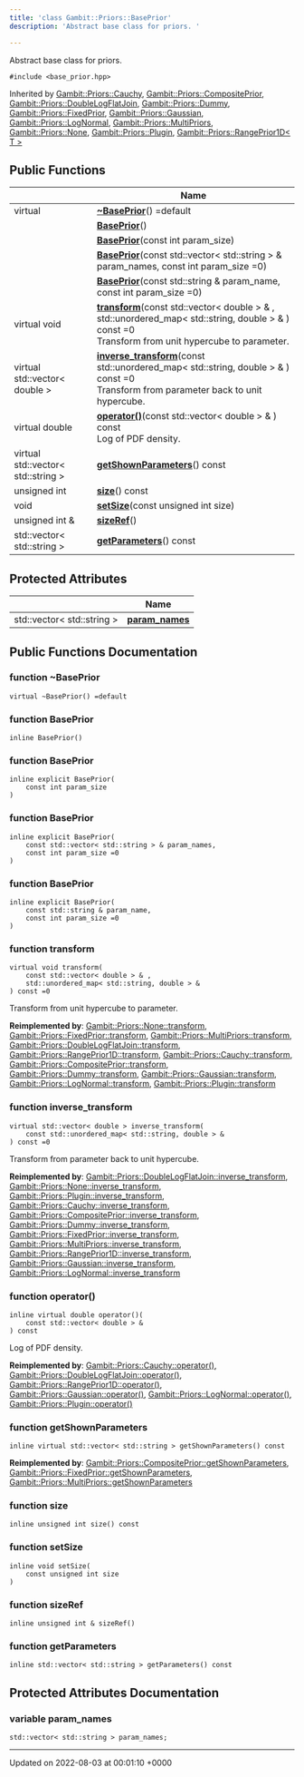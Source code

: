 ```yaml
---
title: 'class Gambit::Priors::BasePrior'
description: 'Abstract base class for priors. '

---
```









Abstract base class for priors. 


`#include <base_prior.hpp>`

Inherited by [Gambit::Priors::Cauchy](/documentation/code/colliderbit_development/classes/classgambit_1_1priors_1_1cauchy/), [Gambit::Priors::CompositePrior](/documentation/code/colliderbit_development/classes/classgambit_1_1priors_1_1compositeprior/), [Gambit::Priors::DoubleLogFlatJoin](/documentation/code/colliderbit_development/classes/classgambit_1_1priors_1_1doublelogflatjoin/), [Gambit::Priors::Dummy](/documentation/code/colliderbit_development/classes/classgambit_1_1priors_1_1dummy/), [Gambit::Priors::FixedPrior](/documentation/code/colliderbit_development/classes/classgambit_1_1priors_1_1fixedprior/), [Gambit::Priors::Gaussian](/documentation/code/colliderbit_development/classes/classgambit_1_1priors_1_1gaussian/), [Gambit::Priors::LogNormal](/documentation/code/colliderbit_development/classes/classgambit_1_1priors_1_1lognormal/), [Gambit::Priors::MultiPriors](/documentation/code/colliderbit_development/classes/classgambit_1_1priors_1_1multipriors/), [Gambit::Priors::None](/documentation/code/colliderbit_development/classes/classgambit_1_1priors_1_1none/), [Gambit::Priors::Plugin](/documentation/code/colliderbit_development/classes/classgambit_1_1priors_1_1plugin/), [Gambit::Priors::RangePrior1D< T >](/documentation/code/colliderbit_development/classes/classgambit_1_1priors_1_1rangeprior1d/)

## Public Functions

|                | Name           |
| -------------- | -------------- |
| virtual | **[~BasePrior](/documentation/code/colliderbit_development/classes/classgambit_1_1priors_1_1baseprior/#function-~baseprior)**() =default |
| | **[BasePrior](/documentation/code/colliderbit_development/classes/classgambit_1_1priors_1_1baseprior/#function-baseprior)**() |
| | **[BasePrior](/documentation/code/colliderbit_development/classes/classgambit_1_1priors_1_1baseprior/#function-baseprior)**(const int param_size) |
| | **[BasePrior](/documentation/code/colliderbit_development/classes/classgambit_1_1priors_1_1baseprior/#function-baseprior)**(const std::vector< std::string > & param_names, const int param_size =0) |
| | **[BasePrior](/documentation/code/colliderbit_development/classes/classgambit_1_1priors_1_1baseprior/#function-baseprior)**(const std::string & param_name, const int param_size =0) |
| virtual void | **[transform](/documentation/code/colliderbit_development/classes/classgambit_1_1priors_1_1baseprior/#function-transform)**(const std::vector< double > & , std::unordered_map< std::string, double > & ) const =0<br>Transform from unit hypercube to parameter.  |
| virtual std::vector< double > | **[inverse_transform](/documentation/code/colliderbit_development/classes/classgambit_1_1priors_1_1baseprior/#function-inverse-transform)**(const std::unordered_map< std::string, double > & ) const =0<br>Transform from parameter back to unit hypercube.  |
| virtual double | **[operator()](/documentation/code/colliderbit_development/classes/classgambit_1_1priors_1_1baseprior/#function-operator())**(const std::vector< double > & ) const<br>Log of PDF density.  |
| virtual std::vector< std::string > | **[getShownParameters](/documentation/code/colliderbit_development/classes/classgambit_1_1priors_1_1baseprior/#function-getshownparameters)**() const |
| unsigned int | **[size](/documentation/code/colliderbit_development/classes/classgambit_1_1priors_1_1baseprior/#function-size)**() const |
| void | **[setSize](/documentation/code/colliderbit_development/classes/classgambit_1_1priors_1_1baseprior/#function-setsize)**(const unsigned int size) |
| unsigned int & | **[sizeRef](/documentation/code/colliderbit_development/classes/classgambit_1_1priors_1_1baseprior/#function-sizeref)**() |
| std::vector< std::string > | **[getParameters](/documentation/code/colliderbit_development/classes/classgambit_1_1priors_1_1baseprior/#function-getparameters)**() const |

## Protected Attributes

|                | Name           |
| -------------- | -------------- |
| std::vector< std::string > | **[param_names](/documentation/code/colliderbit_development/classes/classgambit_1_1priors_1_1baseprior/#variable-param-names)**  |

## Public Functions Documentation

### function ~BasePrior

```
virtual ~BasePrior() =default
```


### function BasePrior

```
inline BasePrior()
```


### function BasePrior

```
inline explicit BasePrior(
    const int param_size
)
```


### function BasePrior

```
inline explicit BasePrior(
    const std::vector< std::string > & param_names,
    const int param_size =0
)
```


### function BasePrior

```
inline explicit BasePrior(
    const std::string & param_name,
    const int param_size =0
)
```


### function transform

```
virtual void transform(
    const std::vector< double > & ,
    std::unordered_map< std::string, double > & 
) const =0
```

Transform from unit hypercube to parameter. 

**Reimplemented by**: [Gambit::Priors::None::transform](/documentation/code/colliderbit_development/classes/classgambit_1_1priors_1_1none/#function-transform), [Gambit::Priors::FixedPrior::transform](/documentation/code/colliderbit_development/classes/classgambit_1_1priors_1_1fixedprior/#function-transform), [Gambit::Priors::MultiPriors::transform](/documentation/code/colliderbit_development/classes/classgambit_1_1priors_1_1multipriors/#function-transform), [Gambit::Priors::DoubleLogFlatJoin::transform](/documentation/code/colliderbit_development/classes/classgambit_1_1priors_1_1doublelogflatjoin/#function-transform), [Gambit::Priors::RangePrior1D::transform](/documentation/code/colliderbit_development/classes/classgambit_1_1priors_1_1rangeprior1d/#function-transform), [Gambit::Priors::Cauchy::transform](/documentation/code/colliderbit_development/classes/classgambit_1_1priors_1_1cauchy/#function-transform), [Gambit::Priors::CompositePrior::transform](/documentation/code/colliderbit_development/classes/classgambit_1_1priors_1_1compositeprior/#function-transform), [Gambit::Priors::Dummy::transform](/documentation/code/colliderbit_development/classes/classgambit_1_1priors_1_1dummy/#function-transform), [Gambit::Priors::Gaussian::transform](/documentation/code/colliderbit_development/classes/classgambit_1_1priors_1_1gaussian/#function-transform), [Gambit::Priors::LogNormal::transform](/documentation/code/colliderbit_development/classes/classgambit_1_1priors_1_1lognormal/#function-transform), [Gambit::Priors::Plugin::transform](/documentation/code/colliderbit_development/classes/classgambit_1_1priors_1_1plugin/#function-transform)


### function inverse_transform

```
virtual std::vector< double > inverse_transform(
    const std::unordered_map< std::string, double > & 
) const =0
```

Transform from parameter back to unit hypercube. 

**Reimplemented by**: [Gambit::Priors::DoubleLogFlatJoin::inverse_transform](/documentation/code/colliderbit_development/classes/classgambit_1_1priors_1_1doublelogflatjoin/#function-inverse-transform), [Gambit::Priors::None::inverse_transform](/documentation/code/colliderbit_development/classes/classgambit_1_1priors_1_1none/#function-inverse-transform), [Gambit::Priors::Plugin::inverse_transform](/documentation/code/colliderbit_development/classes/classgambit_1_1priors_1_1plugin/#function-inverse-transform), [Gambit::Priors::Cauchy::inverse_transform](/documentation/code/colliderbit_development/classes/classgambit_1_1priors_1_1cauchy/#function-inverse-transform), [Gambit::Priors::CompositePrior::inverse_transform](/documentation/code/colliderbit_development/classes/classgambit_1_1priors_1_1compositeprior/#function-inverse-transform), [Gambit::Priors::Dummy::inverse_transform](/documentation/code/colliderbit_development/classes/classgambit_1_1priors_1_1dummy/#function-inverse-transform), [Gambit::Priors::FixedPrior::inverse_transform](/documentation/code/colliderbit_development/classes/classgambit_1_1priors_1_1fixedprior/#function-inverse-transform), [Gambit::Priors::MultiPriors::inverse_transform](/documentation/code/colliderbit_development/classes/classgambit_1_1priors_1_1multipriors/#function-inverse-transform), [Gambit::Priors::RangePrior1D::inverse_transform](/documentation/code/colliderbit_development/classes/classgambit_1_1priors_1_1rangeprior1d/#function-inverse-transform), [Gambit::Priors::Gaussian::inverse_transform](/documentation/code/colliderbit_development/classes/classgambit_1_1priors_1_1gaussian/#function-inverse-transform), [Gambit::Priors::LogNormal::inverse_transform](/documentation/code/colliderbit_development/classes/classgambit_1_1priors_1_1lognormal/#function-inverse-transform)


### function operator()

```
inline virtual double operator()(
    const std::vector< double > & 
) const
```

Log of PDF density. 

**Reimplemented by**: [Gambit::Priors::Cauchy::operator()](/documentation/code/colliderbit_development/classes/classgambit_1_1priors_1_1cauchy/#function-operator()), [Gambit::Priors::DoubleLogFlatJoin::operator()](/documentation/code/colliderbit_development/classes/classgambit_1_1priors_1_1doublelogflatjoin/#function-operator()), [Gambit::Priors::RangePrior1D::operator()](/documentation/code/colliderbit_development/classes/classgambit_1_1priors_1_1rangeprior1d/#function-operator()), [Gambit::Priors::Gaussian::operator()](/documentation/code/colliderbit_development/classes/classgambit_1_1priors_1_1gaussian/#function-operator()), [Gambit::Priors::LogNormal::operator()](/documentation/code/colliderbit_development/classes/classgambit_1_1priors_1_1lognormal/#function-operator()), [Gambit::Priors::Plugin::operator()](/documentation/code/colliderbit_development/classes/classgambit_1_1priors_1_1plugin/#function-operator())


### function getShownParameters

```
inline virtual std::vector< std::string > getShownParameters() const
```


**Reimplemented by**: [Gambit::Priors::CompositePrior::getShownParameters](/documentation/code/colliderbit_development/classes/classgambit_1_1priors_1_1compositeprior/#function-getshownparameters), [Gambit::Priors::FixedPrior::getShownParameters](/documentation/code/colliderbit_development/classes/classgambit_1_1priors_1_1fixedprior/#function-getshownparameters), [Gambit::Priors::MultiPriors::getShownParameters](/documentation/code/colliderbit_development/classes/classgambit_1_1priors_1_1multipriors/#function-getshownparameters)


### function size

```
inline unsigned int size() const
```


### function setSize

```
inline void setSize(
    const unsigned int size
)
```


### function sizeRef

```
inline unsigned int & sizeRef()
```


### function getParameters

```
inline std::vector< std::string > getParameters() const
```


## Protected Attributes Documentation

### variable param_names

```
std::vector< std::string > param_names;
```


-------------------------------

Updated on 2022-08-03 at 00:01:10 +0000
